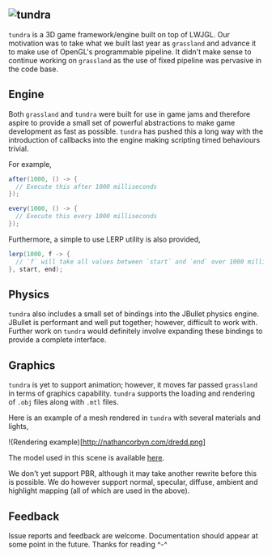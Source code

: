 ![tundra](http://nathancorbyn.com/tundra.png)
---
`tundra` is a 3D game framework/engine built on top of LWJGL. Our motivation was to take what we built last year as `grassland` and advance it to make use of OpenGL's programmable pipeline. It didn't make sense to continue working on `grassland` as the use of fixed pipeline was pervasive in the code base. 

## Engine

Both `grassland` and `tundra` were built for use in game jams and therefore aspire to provide a small set of powerful abstractions to make game development as fast as possible. `tundra` has pushed this a long way with the introduction of callbacks into the engine making scripting timed behaviours trivial.

For example,

```java
after(1000, () -> {
  // Execute this after 1000 milliseconds
});

every(1000, () -> {
  // Execute this every 1000 milliseconds
});
```

Furthermore, a simple to use LERP utility is also provided,

```java
lerp(1000, f -> {
  // `f` will take all values between `start` and `end` over 1000 milliseconds
}, start, end);
```

## Physics

`tundra` also includes a small set of bindings into the JBullet physics engine. JBullet is performant and well put together; however, difficult to work with. Further work on `tundra` would definitely involve expanding these bindings to provide a complete interface.

## Graphics

`tundra` is yet to support animation; however, it moves far passed `grassland` in terms of graphics capability. `tundra` supports the loading and rendering of `.obj` files along with `.mtl` files.

Here is an example of a mesh rendered in `tundra` with several materials and lights,

!(Rendering example)[http://nathancorbyn.com/dredd.png]

The model used in this scene is available [here](https://sketchfab.com/models/74a05141476d4f6f8ebf83d9636923c5).

We don't yet support PBR, although it may take another rewrite before this is possible. We do however support normal, specular, diffuse, ambient and highlight mapping (all of which are used in the above).

## Feedback

Issue reports and feedback are welcome. Documentation should appear at some point in the future. Thanks for reading ^-^
